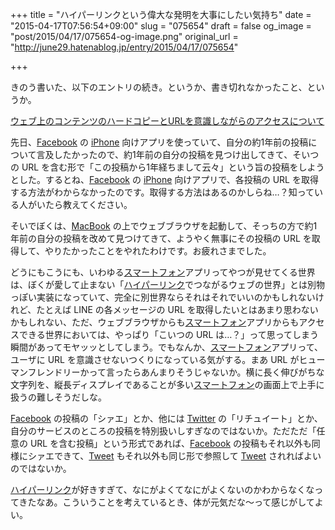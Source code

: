 +++
title = "ハイパーリンクという偉大な発明を大事にしたい気持ち"
date = "2015-04-17T07:56:54+09:00"
slug = "075654"
draft = false
og_image = "post/2015/04/17/075654-og-image.png"
original_url = "http://june29.hatenablog.jp/entry/2015/04/17/075654"

+++

<p>きのう書いた、以下のエントリの続き。というか、書き切れなかったこと、というか。</p>
<p><a href="http://june29.hatenablog.jp/entry/2015/04/16/190649" title="はてな民は、yahooニュースじゃなくて1次ソースにブクマしませんか？上記のエントリが「どう思います？」と投げかけて終わっていたので、どう思っているかを書いてみます。ポエムです。ぼくも、自分が気付く限りは「元情報」の方を探し出してきて「ぼくは、こっちを」と意識的にブックマークしているので、言わんとしていることはよくわか…">ウェブ上のコンテンツのハードコピーとURLを意識しながらのアクセスについて</a></p>
<p>先日、<a class="keyword" href="http://d.hatena.ne.jp/keyword/Facebook">Facebook</a> の <a class="keyword" href="http://d.hatena.ne.jp/keyword/iPhone">iPhone</a> 向けアプリを使っていて、自分の約1年前の投稿について言及したかったので、約1年前の自分の投稿を見つけ出してきて、そいつの URL を含む形で「この投稿から1年経ちまして云々」という旨の投稿をしようとした。するとね、<a class="keyword" href="http://d.hatena.ne.jp/keyword/Facebook">Facebook</a> の <a class="keyword" href="http://d.hatena.ne.jp/keyword/iPhone">iPhone</a> 向けアプリで、各投稿の URL を取得する方法がわからなかったのです。取得する方法はあるのかしらね…？知っている人がいたら教えてください。</p>
<p>そいでぼくは、<a class="keyword" href="http://d.hatena.ne.jp/keyword/MacBook">MacBook</a> の上でウェブブラウザを起動して、そっちの方で約1年前の自分の投稿を改めて見つけてきて、ようやく無事にその投稿の URL を取得して、やりたかったことをやれたわけです。お疲れさまでした。</p>
<p>どうにもこうにも、いわゆる<a class="keyword" href="http://d.hatena.ne.jp/keyword/%A5%B9%A5%DE%A1%BC%A5%C8%A5%D5%A5%A9%A5%F3">スマートフォン</a>アプリってやつが見せてくる世界は、ぼくが愛して止まない「<a class="keyword" href="http://d.hatena.ne.jp/keyword/%A5%CF%A5%A4%A5%D1%A1%BC%A5%EA%A5%F3%A5%AF">ハイパーリンク</a>でつながるウェブの世界」とは別物っぽい実装になっていて、完全に別世界ならそれはそれでいいのかもしれないけれど、たとえば LINE の各メッセージの URL を取得したいとはあまり思わないかもしれない、ただ、ウェブブラウザからも<a class="keyword" href="http://d.hatena.ne.jp/keyword/%A5%B9%A5%DE%A1%BC%A5%C8%A5%D5%A5%A9%A5%F3">スマートフォン</a>アプリからもアクセスできる世界においては、やっぱり「こいつの URL は…？」って思ってしまう瞬間があってモヤッッとしてしまう。でもなんか、<a class="keyword" href="http://d.hatena.ne.jp/keyword/%A5%B9%A5%DE%A1%BC%A5%C8%A5%D5%A5%A9%A5%F3">スマートフォン</a>アプリって、ユーザに URL を意識させないつくりになっている気がする。まあ URL がヒューマンフレンドリーかって言ったらあんまりそうじゃないか。横に長く伸びがちな文字列を、縦長ディスプレイであることが多い<a class="keyword" href="http://d.hatena.ne.jp/keyword/%A5%B9%A5%DE%A1%BC%A5%C8%A5%D5%A5%A9%A5%F3">スマートフォン</a>の画面上で上手に扱うの難しそうだしな。</p>
<p><a class="keyword" href="http://d.hatena.ne.jp/keyword/Facebook">Facebook</a> の投稿の「シァエ」とか、他には <a class="keyword" href="http://d.hatena.ne.jp/keyword/Twitter">Twitter</a> の「リチュイート」とか、自分のサービスのところの投稿を特別扱いしすぎなのではないか。ただただ「任意の URL を含む投稿」という形式であれば、<a class="keyword" href="http://d.hatena.ne.jp/keyword/Facebook">Facebook</a> の投稿もそれ以外も同様にシァエできて、<a class="keyword" href="http://d.hatena.ne.jp/keyword/Tweet">Tweet</a> もそれ以外も同じ形で参照して <a class="keyword" href="http://d.hatena.ne.jp/keyword/Tweet">Tweet</a> されればよいのではないか。</p>
<p><a class="keyword" href="http://d.hatena.ne.jp/keyword/%A5%CF%A5%A4%A5%D1%A1%BC%A5%EA%A5%F3%A5%AF">ハイパーリンク</a>が好きすぎて、なにがよくてなにがよくないのかわからなくなってきたなあ。こういうことを考えているとき、体が元気だな〜って感じがしてよい。</p>